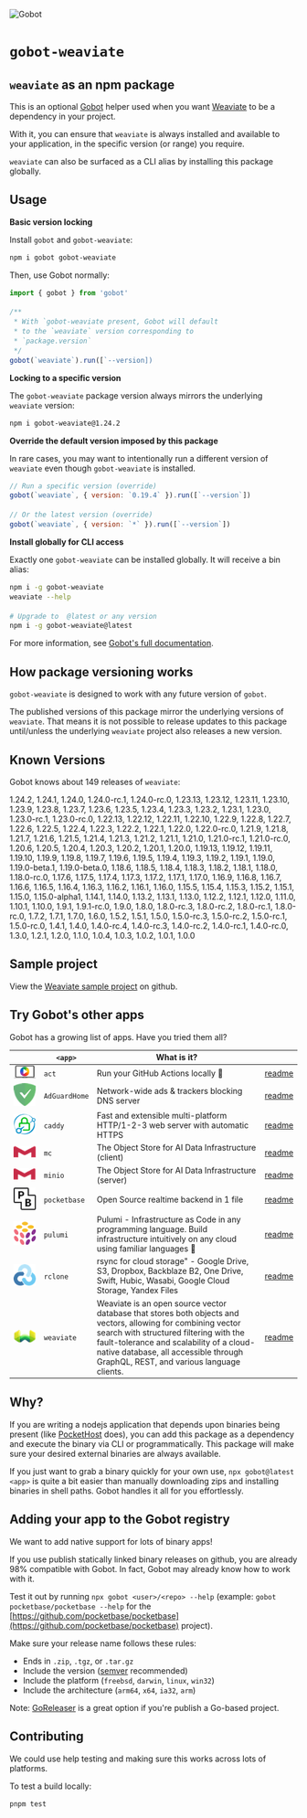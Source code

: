 ![Gobot](https://raw.githubusercontent.com/benallfree/gobot/v1.0.0-alpha.15/assets/gobot-banner-300x.png)

# `gobot-weaviate`

## `weaviate` as an npm package

This is an optional [Gobot](https://github.com/benallfree/gobot) helper used when you want [Weaviate](https://weaviate.io) to be a dependency in your project.

With it, you can ensure that `weaviate` is always installed and available to your application, in the specific version (or range) you require.

`weaviate` can also be surfaced as a CLI alias by installing this package globally.

## Usage

**Basic version locking**

Install `gobot` and `gobot-weaviate`:

```bash
npm i gobot gobot-weaviate
```

Then, use Gobot normally:

```js
import { gobot } from 'gobot'

/**
 * With `gobot-weaviate present, Gobot will default
 * to the `weaviate` version corresponding to
 * `package.version`
 */
gobot(`weaviate`).run([`--version])
```

**Locking to a specific version**

The `gobot-weaviate` package version always mirrors the underlying `weaviate` version:

```bash
npm i gobot-weaviate@1.24.2
```

**Override the default version imposed by this package**

In rare cases, you may want to intentionally run a different version of `weaviate` even though `gobot-weaviate` is installed.

```js
// Run a specific version (override)
gobot(`weaviate`, { version: `0.19.4` }).run([`--version`])

// Or the latest version (override)
gobot(`weaviate`, { version: `*` }).run([`--version`])
```

**Install globally for CLI access**

Exactly one `gobot-weaviate` can be installed globally. It will receive a bin alias:

```bash
npm i -g gobot-weaviate
weaviate --help

# Upgrade to  @latest or any version
npm i -g gobot-weaviate@latest
```

For more information, see [Gobot's full documentation](https://github.com/benallfree/gobot).

## How package versioning works

`gobot-weaviate` is designed to work with any future version of `gobot`.

The published versions of this package mirror the underlying versions of `weaviate`. That means it is not possible to release updates to this package until/unless the underlying `weaviate` project also releases a new version.



## Known Versions

Gobot knows about 149 releases of `weaviate`:

1.24.2, 1.24.1, 1.24.0, 1.24.0-rc.1, 1.24.0-rc.0, 1.23.13, 1.23.12, 1.23.11, 1.23.10, 1.23.9, 1.23.8, 1.23.7, 1.23.6, 1.23.5, 1.23.4, 1.23.3, 1.23.2, 1.23.1, 1.23.0, 1.23.0-rc.1, 1.23.0-rc.0, 1.22.13, 1.22.12, 1.22.11, 1.22.10, 1.22.9, 1.22.8, 1.22.7, 1.22.6, 1.22.5, 1.22.4, 1.22.3, 1.22.2, 1.22.1, 1.22.0, 1.22.0-rc.0, 1.21.9, 1.21.8, 1.21.7, 1.21.6, 1.21.5, 1.21.4, 1.21.3, 1.21.2, 1.21.1, 1.21.0, 1.21.0-rc.1, 1.21.0-rc.0, 1.20.6, 1.20.5, 1.20.4, 1.20.3, 1.20.2, 1.20.1, 1.20.0, 1.19.13, 1.19.12, 1.19.11, 1.19.10, 1.19.9, 1.19.8, 1.19.7, 1.19.6, 1.19.5, 1.19.4, 1.19.3, 1.19.2, 1.19.1, 1.19.0, 1.19.0-beta.1, 1.19.0-beta.0, 1.18.6, 1.18.5, 1.18.4, 1.18.3, 1.18.2, 1.18.1, 1.18.0, 1.18.0-rc.0, 1.17.6, 1.17.5, 1.17.4, 1.17.3, 1.17.2, 1.17.1, 1.17.0, 1.16.9, 1.16.8, 1.16.7, 1.16.6, 1.16.5, 1.16.4, 1.16.3, 1.16.2, 1.16.1, 1.16.0, 1.15.5, 1.15.4, 1.15.3, 1.15.2, 1.15.1, 1.15.0, 1.15.0-alpha1, 1.14.1, 1.14.0, 1.13.2, 1.13.1, 1.13.0, 1.12.2, 1.12.1, 1.12.0, 1.11.0, 1.10.1, 1.10.0, 1.9.1, 1.9.1-rc.0, 1.9.0, 1.8.0, 1.8.0-rc.3, 1.8.0-rc.2, 1.8.0-rc.1, 1.8.0-rc.0, 1.7.2, 1.7.1, 1.7.0, 1.6.0, 1.5.2, 1.5.1, 1.5.0, 1.5.0-rc.3, 1.5.0-rc.2, 1.5.0-rc.1, 1.5.0-rc.0, 1.4.1, 1.4.0, 1.4.0-rc.4, 1.4.0-rc.3, 1.4.0-rc.2, 1.4.0-rc.1, 1.4.0-rc.0, 1.3.0, 1.2.1, 1.2.0, 1.1.0, 1.0.4, 1.0.3, 1.0.2, 1.0.1, 1.0.0

## Sample project

View the [Weaviate sample project](https://github.com/benallfree/gobot/tree/v1.0.0-alpha.15/src/apps/weaviate/sample-project) on github.

## Try Gobot's other apps

Gobot has a growing list of apps. Have you tried them all?

| &nbsp;&nbsp;&nbsp;&nbsp;&nbsp;&nbsp;&nbsp;&nbsp;&nbsp;&nbsp;                                                                                              | `<app>`       | What is it?                                                                                                                                                                                                                                                                              |                                                                                                          |
| --------------------------------------------------------------------------------------------------------------------------------------------------------- | ------------- | ---------------------------------------------------------------------------------------------------------------------------------------------------------------------------------------------------------------------------------------------------------------------------------------- | -------------------------------------------------------------------------------------------------------- |
| [<img src="https://raw.githubusercontent.com/benallfree/gobot/v1.0.0-alpha.15/src/apps/act/logo-50x.png">](https://github.com/nektos/act)                 | `act`         | Run your GitHub Actions locally 🚀                                                                                                                                                                                                                                                       | [readme](https://github.com/benallfree/gobot/tree/v1.0.0-alpha.15/src/apps/act/helper/readme.md)         |
| [<img src="https://raw.githubusercontent.com/benallfree/gobot/v1.0.0-alpha.15/src/apps/AdGuardHome/logo-50x.png">](https://adguard.com/adguard-home.html) | `AdGuardHome` | Network-wide ads & trackers blocking DNS server                                                                                                                                                                                                                                          | [readme](https://github.com/benallfree/gobot/tree/v1.0.0-alpha.15/src/apps/AdGuardHome/helper/readme.md) |
| [<img src="https://raw.githubusercontent.com/benallfree/gobot/v1.0.0-alpha.15/src/apps/caddy/logo-50x.png">](https://caddyserver.com/)                    | `caddy`       | Fast and extensible multi-platform HTTP/1-2-3 web server with automatic HTTPS                                                                                                                                                                                                            | [readme](https://github.com/benallfree/gobot/tree/v1.0.0-alpha.15/src/apps/caddy/helper/readme.md)       |
| [<img src="https://raw.githubusercontent.com/benallfree/gobot/v1.0.0-alpha.15/src/apps/mc/logo-50x.png">](https://min.io)                                 | `mc`          | The Object Store for AI Data Infrastructure (client)                                                                                                                                                                                                                                     | [readme](https://github.com/benallfree/gobot/tree/v1.0.0-alpha.15/src/apps/mc/helper/readme.md)          |
| [<img src="https://raw.githubusercontent.com/benallfree/gobot/v1.0.0-alpha.15/src/apps/minio/logo-50x.png">](https://min.io)                              | `minio`       | The Object Store for AI Data Infrastructure (server)                                                                                                                                                                                                                                     | [readme](https://github.com/benallfree/gobot/tree/v1.0.0-alpha.15/src/apps/minio/helper/readme.md)       |
| [<img src="https://raw.githubusercontent.com/benallfree/gobot/v1.0.0-alpha.15/src/apps/pocketbase/logo-50x.png">](https://pocketbase.io)                  | `pocketbase`  | Open Source realtime backend in 1 file                                                                                                                                                                                                                                                   | [readme](https://github.com/benallfree/gobot/tree/v1.0.0-alpha.15/src/apps/pocketbase/helper/readme.md)  |
| [<img src="https://raw.githubusercontent.com/benallfree/gobot/v1.0.0-alpha.15/src/apps/pulumi/logo-50x.png">](https://www.pulumi.com)                     | `pulumi`      | Pulumi - Infrastructure as Code in any programming language. Build infrastructure intuitively on any cloud using familiar languages 🚀                                                                                                                                                   | [readme](https://github.com/benallfree/gobot/tree/v1.0.0-alpha.15/src/apps/pulumi/helper/readme.md)      |
| [<img src="https://raw.githubusercontent.com/benallfree/gobot/v1.0.0-alpha.15/src/apps/rclone/logo-50x.png">](https://rclone.org/)                        | `rclone`      | rsync for cloud storage" - Google Drive, S3, Dropbox, Backblaze B2, One Drive, Swift, Hubic, Wasabi, Google Cloud Storage, Yandex Files                                                                                                                                                  | [readme](https://github.com/benallfree/gobot/tree/v1.0.0-alpha.15/src/apps/rclone/helper/readme.md)      |
| [<img src="https://raw.githubusercontent.com/benallfree/gobot/v1.0.0-alpha.15/src/apps/weaviate/logo-50x.png">](https://weaviate.io)                      | `weaviate`    | Weaviate is an open source vector database that stores both objects and vectors, allowing for combining vector search with structured filtering with the fault-tolerance and scalability of a cloud-native database, all accessible through GraphQL, REST, and various language clients. | [readme](https://github.com/benallfree/gobot/tree/v1.0.0-alpha.15/src/apps/weaviate/helper/readme.md)    |

## Why?

If you are writing a nodejs application that depends upon binaries being present (like [PocketHost](https://github.com/pockethost/pockethost) does), you can add this package as a dependency and execute the binary via CLI or programmatically. This package will make sure your desired external binaries are always available.

If you just want to grab a binary quickly for your own use, `npx gobot@latest <app>` is quite a bit easier than manually downloading zips and installing binaries in shell paths. Gobot handles it all for you effortlessly.

## Adding your app to the Gobot registry

We want to add native support for lots of binary apps!

If you use publish statically linked binary releases on github, you are already 98% compatible with Gobot. In fact, Gobot may already know how to work with it.

Test it out by running `npx gobot <user>/<repo> --help` (example: `gobot pocketbase/pocketbase --help` for the [https://github.com/pocketbase/pocketbase](https://github.com/pocketbase/pocketbase) project).

Make sure your release name follows these rules:

- Ends in `.zip`, `.tgz`, or `.tar.gz`
- Include the version ([semver](https://semver.org) recommended)
- Include the platform (`freebsd`, `darwin`, `linux`, `win32`)
- Include the architecture (`arm64`, `x64`, `ia32`, `arm`)

Note: [GoReleaser](https://goreleaser.com/) is a great option if you're publish a Go-based project.

## Contributing

We could use help testing and making sure this works across lots of platforms.

To test a build locally:

```bash
pnpm test
```

